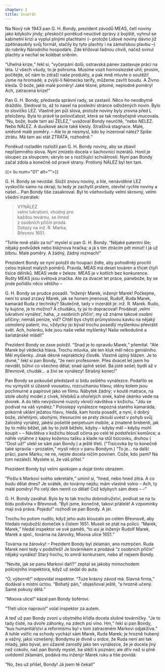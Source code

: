 ```yaml
---
chapter: I
title: Inzerát
---
```


Na Nový rok 1943 pan G. H. Bondy, prezident závodů MEAS, četl noviny jako kdykoliv jindy; přeskočil poněkud neuctivě zprávy z bojiště, vyhnul se kabinetní krizi a vyplul plnými plachtami (– protože Lidové noviny dávno již zpětinásobily svůj formát, stačily by tyto plachty i na zámořskou plavbu –) do rubriky Národního hospodáře.
Zde křižoval řádnou chvíli, načež svinul plachty a nechal se kolébat sněním.

<q>Uhelná krize,</q> řekl si, <q>vyčerpání dolů; ostravská pánev zastavuje práci na léta.
U všech všudy, to je pohroma.
Musíme vozit hornoslezské uhlí; prosím, počítejte, oč nám to zdraží naše produkty, a pak mně mluvte o soutěži!
Jsme na hromadě; a zvýší-li Německo tarify, můžeme zavřít boudu.
A Živno klesla.
Ó bože, jaké malé poměry!
Jaké těsné, pitomé, neplodné poměry!
Ach, zatracená krize!</q>

Pan G. H. Bondy, předseda správní rady, se zastavil.
Něco ho neodbytně dráždilo.
Sledoval to, až to nasel na poslední stránce odložených novin.
Bylo to slovíčko LEZ. Vlastně jen půl slova, protože noviny byly zrovna před L přeloženy.
Byla to právě ta polovičatost, která se tak neobyčejně vnucovala.
<q>Nu, bože, bude tam asi ŽELEZ,</q> uvažoval Bondy neurčitě, <q>nebo NELEZ.
Nebo NÁLEZ. A dusíkové akcie také klesly.
Strašlivá stagnace.
Malé, směsně malé poměry.
– Ale to je nesmysl, kdo by inzeroval nález?
Spíše ztrátu.
Má tam asi stát ZTRÁTA, rozhodně.</q>

Poněkud rozladěn rozložil pan G. H. Bondy noviny, aby se zbavil nepříjemného slova.
Nyní zmizelo docela v šachovnici inzerátů.
Honil je sloupec za sloupcem; ukrylo se s rozčilující schválností.
Nyní pan Bondy začal zdola a konečně od pravé strany.
Protivný NÁLEZ byl ten tam.

{{< ilu num="01" alt="">}}

G. H. Bondy se nevzdal.
Složil znovu noviny, a hle, nenáviděné LEZ vyskočilo samo na okraji; tu tedy je zachytil prstem, otevřel rychle noviny a našel… Pan Bondy tiše zasakroval.
Byl to všehovšudy velmi skrovný, velmi všední inzerátek:

> VYNÁLEZ  
> velmi lukrativní, vhodný pro  
> každou továrnu, se ihned  
> z osobních příčin prodá.  
> Dotazy na inž. R. Marka,  
> Břevnov 1651.

<q>Tohle mně stálo za to!</q>
myslel si pan G. H. Bondy.
<q>Nějaké patentní šle; nějaký podvůdek nebo bláznova hračka; a já s tím ztrácím pět minut!
I já už blbnu.
Malé poměry.
A žádný, žádný rozmach!</q>

Prezident Bondy se nyní položil do houpací židle, aby pohodlněji procítil celou trpkost malých poměrů.
Pravda, MEAS má deset továren a třicet čtyři tisíce dělníků.
MEAS vede v železe.
MEAS je v kotlích bez konkurence.
Rošty MEAS jsou světová značka.
Ale za dvacet let práce, panebože, by se jinde pořídilo něco většího –

G. H. Bondy se prudce posadil.
<q>Inženýr Marek, inženýr Marek!
Počkejme, není to snad zrzavý Marek, jak se honem jmenoval, Rudolf, Ruda Marek, kamarád Ruda z techniky?
Skutečně, tady v inzerátě je: inž. R. Marek.
Rudo, ty kujóne, je to možno?
A chudáku, ty jsi to dopracoval!
Prodávat ,velmi lukrativní vynález‘, haha, ,z osobních příčin‘; my už známe takové osobní příčiny; nemáš peníze, viď?
Chtěl bys chytit průmyslovou kavku na nějaký usmolený patent; inu, vždycky jsi býval trochu posedlý myšlenkou převrátit svět.
Ach, holenku, kde jsou naše velké myšlenky!
Naše velkodušné a šarlatánské mládí!</q>

Prezident Bondy se zase položil.
<q>Snad je to opravdu Marek,</q> přemítal.
<q>Ale Marek byl vědecká hlava.
Trochu mluvka, ale ten kluk měl něco geniálního.
Měl myšlenky.
Jinak děsně nepraktický člověk.
Vlastně úplný blázen.
Je to divné,</q> řekl si pan Bondy, <q>že není profesorem.
Přes dvacet let jsem ho neviděl, bůhví co všechno dělal; snad úplně sešel.
Ba jistě sešel; bydlí až v
Břevnově, chudák… a živí se vynálezy!
Strašný konec!</q>

Pan Bondy se pokoušel představit si bídu sešlého vynálezce.
Podařilo se mu vymyslit si úžasně vousatou, rozcuchanou hlavu; stěny kolem jsou pochmurné a papírové jako ve filmu.
Nábytek žádný; v koutě matrace, na stole ubohý model z cívek, hřebíků a ohořelých sirek, kalné okénko vede na dvorek.
A do této nevýslovné nuzoty vkročí návštěva v kožichu.
<q>Jdu se podívat na váš vynález.</q>
Poloslepý vynálezce nepozná starého kamaráda; pokorně uklání ježatou hlavu, hledá, kam hosta posadit, a nyní, ó dobrý bože, zkřehlými, ubohými, třesoucími se prsty zkouší uvést v pohyb svůj žalostný vynález, jakési pošetilé perpetuum mobile, a zmateně brebentí, jak by to mělo běžet, jak by to jistě běželo, kdyby – kdyby měl – kdyby mohl koupit – – Návštěva v kožichu bloudí očima po celé té podstřešní komůrce; a náhle vytáhne z kapsy koženou tašku a klade na stůl tisícovku, druhou (
<q>Dost už!</q>
ulekl se sám pan Bondy.) a ještě třetí.
(<q>Tisícovka by to konečně také spravila – prozatím,</q> myslí něco v panu Bondym.)
<q>To je… na další práci, pane Marku; ne ne, nejste docela ničím povinen.
Cože, kdo jsem?
Na tom nezáleží.
Myslete si, že váš přítel.</q>

Prezident Bondy byl velmi spokojen a dojat tímto obrazem.

<q>Pošlu k Markovi svého sekretáře,</q> umínil si, <q>hned, nebo hned zítra.
A co budu dělat dnes?
Je svátek, do továrny nejdu; mám vlastně volno – Ach, ty malé poměry!
Po celý den nemít co dělat!
Což kdybych sám dnes – –</q>

G. H. Bondy zaváhal.
Bylo by to tak trochu dobrodružství, podívat se na tu bídu podivína v Břevnově.
<q>Byli jsme, konečně, takoví přátelé!
A vzpomínky mají svá práva.
Pojedu!</q>
rozhodl se pan Bondy.
A jel.

Trochu ho potom nudilo, když jeho auto klouzalo po celém
Břevnově, aby hledalo nejubožší domeček s číslem 1651. Museli se ptát na policii.
<q>Marek, Marek,</q> hledal inspektor ve své paměti, <q>to asi je inženýr
Rudolf Marek, Marek a spol., továrna na žárovky, Mixova ulice 1651.</q>

Továrna na žárovky! – Prezident Bondy byl zklamán, ano roztrpčen.
Ruda Marek není tedy v podstřeší!
Je továrníkem a prodává
<q>z osobních příčin</q>
nějaký vynález!
Starý hochu, to smrdí konkursem, nebo ať nejsem Bondy.

<q>Nevíte, jak se panu Markovi daří?</q>
zeptal se jakoby mimochodem policejního inspektora, když už sedal do auta.

<q>Ó, výborně!</q>
odpovídal inspektor.
<q>Tuze krásný závod má.
Slavná firma,</q> dodával s místní úctou.
<q>Bohatý pán,</q> objasňoval ještě, <q>a hrozně učený.
Samé pokusy dělá.</q>

<q>Mixova ulice!</q>
kázal pan Bondy šoférovi.

<q>Třetí ulice napravo!</q>
volal inspektor za autem.

A teď už pan Bondy zvoní u obytného křídla docela slušné továrničky.
<q>Je to tady čisté, na dvoře záhonky, na zdech psí víno.
Hm,</q> řekl si pan Bondy, <q>kus humanitářství a reformismu byl v tom zatraceném Markovi odjakživa.</q>
A tuhle vstříc na schody vychází sám Marek, Ruda Marek; je hrozně hubený a vážný, jaksi vznešený; Bondymu je divně u srdce, že Ruda není ani tak mladý, jako býval, ani úžasně zarostlý jako ten vynálezce, že je docela jiný než cokoliv, nač pan Bondy myslel, ba stěží k poznání; ale dřív než si plně uvědomil zklamání, podává mu inženýr Marek ruku a tiše povídá:

<q>No, žes už přišel, Bondy!
Já jsem tě čekal!</q>
